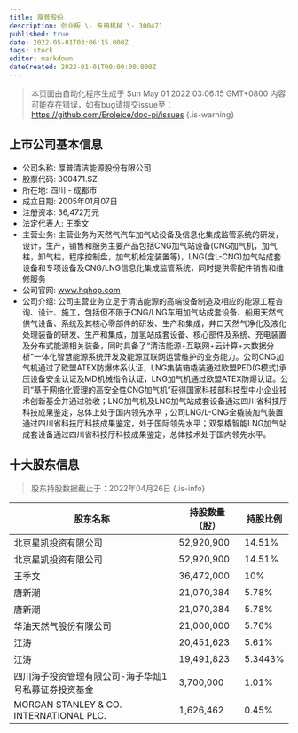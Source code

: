 ```yaml
---
title: 厚普股份
description: 创业板 \- 专用机械 \- 300471
published: true
date: 2022-05-01T03:06:15.000Z
tags: stock
editor: markdown
dateCreated: 2022-01-01T00:00:00.000Z
---
```


> 本页面由自动化程序生成于 Sun May 01 2022 03:06:15 GMT+0800
> 内容可能存在错误，如有bug请提交issue至：https://github.com/Eroleice/doc-pi/issues
{.is-warning}

## 上市公司基本信息
- 公司名称: 厚普清洁能源股份有限公司
- 股票代码: 300471.SZ
- 所在地: 四川 - 成都市
- 成立日期: 2005年01月07日
- 注册资本: 36,472万元
- 法定代表人: 王季文
- 主营业务: 主营业务为天然气汽车加气站设备及信息化集成监管系统的研发，设计，生产，销售和服务主要产品包括CNG加气站设备(CNG加气机，加气柱，卸气柱，程序控制盘，加气机检定装置等)，LNG(含L-CNG)加气站成套设备和专项设备及CNG/LNG信息化集成监管系统，同时提供零配件销售和维修服务
- 公司官网: www.hqhop.com
- 公司介绍: 公司主营业务立足于清洁能源的高端设备制造及相应的能源工程咨询、设计、施工，包括但不限于CNG/LNG车用加气站成套设备、船用天然气供气设备、系统及其核心零部件的研发、生产和集成，井口天然气净化及液化处理装备的研发、生产和集成，加氢站成套设备、核心部件及系统、充电装置及分布式能源相关装备，同时具备了“清洁能源+互联网+云计算+大数据分析”一体化智慧能源系统开发及能源互联网运营维护的业务能力。公司CNG加气机通过了欧盟ATEX防爆体系认证，LNG集装箱橇装通过欧盟PED(G模式)承压设备安全认证及MD机械指令认证，LNG加气机通过欧盟ATEX防爆认证。公司“基于网络化管理的高安全性CNG加气机”获得国家科技部科技型中小企业技术创新基金并通过验收；LNG加气机及LNG加气站成套设备通过四川省科技厅科技成果鉴定，总体上处于国内领先水平；公司LNG/L-CNG全橇装加气装置通过四川省科技厅科技成果鉴定，处于国际领先水平；双泵橇智能LNG加气站成套设备通过四川省科技厅科技成果鉴定，总体技术处于国内领先水平。


## 十大股东信息
> 股东持股数据截止于：2022年04月26日
{.is-info}

| 股东名称 | 持股数量（股） | 持股比例 |
| --- | --- | --- |
| 北京星凯投资有限公司 | 52,920,900 | 14.51% |
| 北京星凯投资有限公司 | 52,920,900 | 14.51% |
| 王季文 | 36,472,000 | 10% |
| 唐新潮 | 21,070,384 | 5.78% |
| 唐新潮 | 21,070,384 | 5.78% |
| 华油天然气股份有限公司 | 21,000,000 | 5.76% |
| 江涛 | 20,451,623 | 5.61% |
| 江涛 | 19,491,823 | 5.3443% |
| 四川海子投资管理有限公司-海子华灿1号私募证券投资基金 | 3,700,000 | 1.01% |
| MORGAN STANLEY & CO. INTERNATIONAL PLC. | 1,626,462 | 0.45% |




